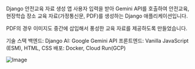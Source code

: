 Django 안전교육 자료 생성 앱
사용자 입력을 받아 Gemini API를 호출하여 안전교육, 현장학습 장소 교육 자료(가정통신문, PDF)를 생성하는 Django 애플리케이션입니다.

PDF의 경우 이미지도 중간에 삽입해서 풍성한 교육 자료를 제공하도록 만들었습니다.

기술 스택
백엔드: Django
AI: Google Gemini API
프론트엔드: Vanilla JavaScript (ESM), HTML, CSS
배포: Docker, Cloud Run(GCP)

![Image](https://github.com/user-attachments/assets/e41bbbde-2e00-4f43-b9bd-3637e53ac1b5)
